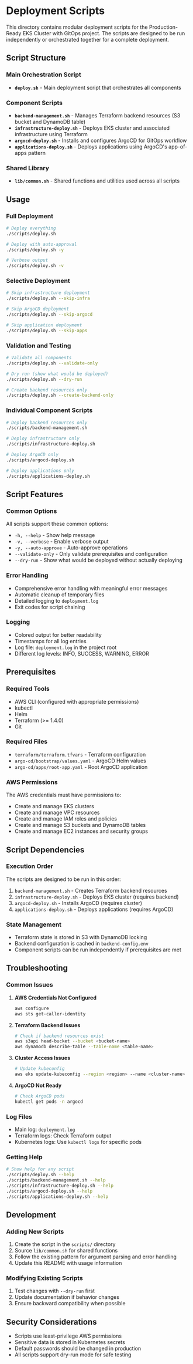 # Deployment Scripts

This directory contains modular deployment scripts for the Production-Ready EKS Cluster with GitOps project. The scripts are designed to be run independently or orchestrated together for a complete deployment.

## Script Structure

### Main Orchestration Script

- **`deploy.sh`** - Main deployment script that orchestrates all components

### Component Scripts

- **`backend-management.sh`** - Manages Terraform backend resources (S3 bucket and DynamoDB table)
- **`infrastructure-deploy.sh`** - Deploys EKS cluster and associated infrastructure using Terraform
- **`argocd-deploy.sh`** - Installs and configures ArgoCD for GitOps workflow
- **`applications-deploy.sh`** - Deploys applications using ArgoCD's app-of-apps pattern

### Shared Library

- **`lib/common.sh`** - Shared functions and utilities used across all scripts

## Usage

### Full Deployment

```bash
# Deploy everything
./scripts/deploy.sh

# Deploy with auto-approval
./scripts/deploy.sh -y

# Verbose output
./scripts/deploy.sh -v
```

### Selective Deployment

```bash
# Skip infrastructure deployment
./scripts/deploy.sh --skip-infra

# Skip ArgoCD deployment
./scripts/deploy.sh --skip-argocd

# Skip application deployment
./scripts/deploy.sh --skip-apps
```

### Validation and Testing

```bash
# Validate all components
./scripts/deploy.sh --validate-only

# Dry run (show what would be deployed)
./scripts/deploy.sh --dry-run

# Create backend resources only
./scripts/deploy.sh --create-backend-only
```

### Individual Component Scripts

```bash
# Deploy backend resources only
./scripts/backend-management.sh

# Deploy infrastructure only
./scripts/infrastructure-deploy.sh

# Deploy ArgoCD only
./scripts/argocd-deploy.sh

# Deploy applications only
./scripts/applications-deploy.sh
```

## Script Features

### Common Options

All scripts support these common options:

- `-h, --help` - Show help message
- `-v, --verbose` - Enable verbose output
- `-y, --auto-approve` - Auto-approve operations
- `--validate-only` - Only validate prerequisites and configuration
- `--dry-run` - Show what would be deployed without actually deploying

### Error Handling

- Comprehensive error handling with meaningful error messages
- Automatic cleanup of temporary files
- Detailed logging to `deployment.log`
- Exit codes for script chaining

### Logging

- Colored output for better readability
- Timestamps for all log entries
- Log file: `deployment.log` in the project root
- Different log levels: INFO, SUCCESS, WARNING, ERROR

## Prerequisites

### Required Tools

- AWS CLI (configured with appropriate permissions)
- kubectl
- Helm
- Terraform (>= 1.4.0)
- Git

### Required Files

- `terraform/terraform.tfvars` - Terraform configuration
- `argo-cd/bootstrap/values.yaml` - ArgoCD Helm values
- `argo-cd/apps/root-app.yaml` - Root ArgoCD application

### AWS Permissions

The AWS credentials must have permissions to:

- Create and manage EKS clusters
- Create and manage VPC resources
- Create and manage IAM roles and policies
- Create and manage S3 buckets and DynamoDB tables
- Create and manage EC2 instances and security groups

## Script Dependencies

### Execution Order

The scripts are designed to be run in this order:

1. `backend-management.sh` - Creates Terraform backend resources
2. `infrastructure-deploy.sh` - Deploys EKS cluster (requires backend)
3. `argocd-deploy.sh` - Installs ArgoCD (requires cluster)
4. `applications-deploy.sh` - Deploys applications (requires ArgoCD)

### State Management

- Terraform state is stored in S3 with DynamoDB locking
- Backend configuration is cached in `backend-config.env`
- Component scripts can be run independently if prerequisites are met

## Troubleshooting

### Common Issues

1. **AWS Credentials Not Configured**
   ```bash
   aws configure
   aws sts get-caller-identity
   ```

2. **Terraform Backend Issues**
   ```bash
   # Check if backend resources exist
   aws s3api head-bucket --bucket <bucket-name>
   aws dynamodb describe-table --table-name <table-name>
   ```

3. **Cluster Access Issues**
   ```bash
   # Update kubeconfig
   aws eks update-kubeconfig --region <region> --name <cluster-name>
   ```

4. **ArgoCD Not Ready**
   ```bash
   # Check ArgoCD pods
   kubectl get pods -n argocd
   ```

### Log Files

- Main log: `deployment.log`
- Terraform logs: Check Terraform output
- Kubernetes logs: Use `kubectl logs` for specific pods

### Getting Help

```bash
# Show help for any script
./scripts/deploy.sh --help
./scripts/backend-management.sh --help
./scripts/infrastructure-deploy.sh --help
./scripts/argocd-deploy.sh --help
./scripts/applications-deploy.sh --help
```

## Development

### Adding New Scripts

1. Create the script in the `scripts/` directory
2. Source `lib/common.sh` for shared functions
3. Follow the existing pattern for argument parsing and error handling
4. Update this README with usage information

### Modifying Existing Scripts

1. Test changes with `--dry-run` first
2. Update documentation if behavior changes
3. Ensure backward compatibility when possible

## Security Considerations

- Scripts use least-privilege AWS permissions
- Sensitive data is stored in Kubernetes secrets
- Default passwords should be changed in production
- All scripts support dry-run mode for safe testing
